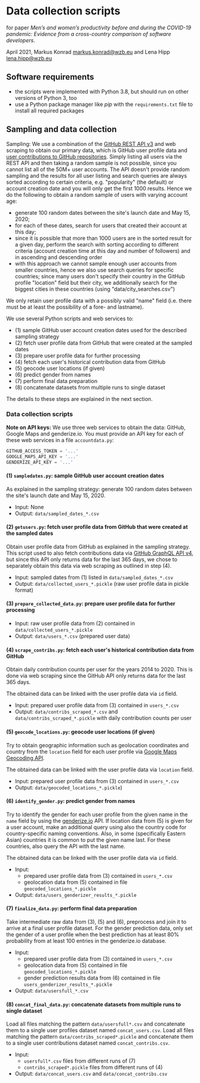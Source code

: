 # Data collection scripts

for paper *Men’s and women’s productivity before and during the COVID-19 pandemic: Evidence from a cross-country comparison of software developers*.

April 2021, Markus Konrad <markus.konrad@wzb.eu> and Lena Hipp <lena.hipp@wzb.eu>

## Software requirements

- the scripts were implemented with Python 3.8, but should run on other versions of Python 3, too 
- use a Python package manager like *pip* with the `requirements.txt` file to install all required packages 

## Sampling and data collection

Sampling: We use a combination of the [GitHub REST API v3](https://developer.github.com/v3/) and web scraping to obtain our primary data, which is GitHub user profile data and [user contributions to GitHub repositories](https://help.github.com/en/github/setting-up-and-managing-your-github-profile/why-are-my-contributions-not-showing-up-on-my-profile). Simply listing all users via the REST API and then taking a random sample is not possible, since you cannot list all of the 50M+ user accounts. The API doesn't provide random sampling and the results for all user listing and search queries are always sorted according to certain criteria, e.g. "popularity" (the default) or account creation date and you will only get the first 1000 results. Hence we do the following to obtain a random sample of users with varying account age:

- generate 100 random dates between the site's launch date and May 15, 2020;
- for each of these dates, search for users that created their account at this day;
- since it is possible that more than 1000 users are in the sorted result for a given day, perform the search with sorting according to different criteria (account creation time at this day and number of followers) and in ascending and descending order
- with this approach we cannot sample enough user accounts from smaller countries, hence we also use search queries for specific countries; since many users don't specify their country in the GitHub profile "location" field but their city, we additionally search for the biggest cities in these countries (using "data/city_searches.csv")

We only retain user profile data with a possibly valid "name" field (i.e. there must be at least the possibility of a fore- and lastname). 

We use several Python scripts and web services to:

- (1) sample GitHub user account creation dates used for the described sampling strategy
- (2) fetch user profile data from GitHub that were created at the sampled dates
- (3) prepare user profile data for further processing
- (4) fetch each user's historical contribution data from GitHub
- (5) geocode user locations (if given)
- (6) predict gender from names
- (7) perform final data preparation
- (8) concatenate datasets from multiple runs to single dataset

The details to these steps are explained in the next section.

### Data collection scripts

**Note on API keys:** We use three web services to obtain the data: GitHub, Google Maps and genderize.io. You must provide an API key for each of these web services in a file `accountdata.py`:

```python
GITHUB_ACCESS_TOKEN = '...'
GOOGLE_MAPS_API_KEY = '...'
GENDERIZE_API_KEY = '...'
```

#### (1) `sampledates.py`: sample GitHub user account creation dates

As explained in the sampling strategy: generate 100 random dates between the site's launch date and May 15, 2020.

- Input: None
- Output: `data/sampled_dates_*.csv`

#### (2) `getusers.py`: fetch user profile data from GitHub that were created at the sampled dates 

Obtain user profile data from GitHub as explained in the sampling strategy. This script used to also fetch contributions data via [GitHub GraphQL API v4](https://developer.github.com/v4/), but since this API only returns data for the last 365 days, we chose to separately obtain this data via web scraping as outlined in step (4). 

- Input: sampled dates from (1) listed in `data/sampled_dates_*.csv` 
- Output: `data/collected_users_*.pickle` (raw user profile data in pickle format)

#### (3) `prepare_collected_data.py`: prepare user profile data for further processing

- Input: raw user profile data from (2) contained in `data/collected_users_*.pickle`
- Output: `data/users_*.csv` (prepared user data)

#### (4) `scrape_contribs.py`: fetch each user's historical contribution data from GitHub

Obtain daily contribution counts per user for the years 2014 to 2020. This is done via web scraping since the GitHub API only returns data for the last 365 days.

The obtained data can be linked with the user profile data via `id` field. 

- Input: prepared user profile data from (3) contained in `users_*.csv`
- Output: `data/contribs_scraped_*.csv` and `data/contribs_scraped_*.pickle` with daily contribution counts per user 

#### (5) `geocode_locations.py`: geocode user locations (if given)

Try to obtain geographic information such as geolocation coordinates and country from the `location` field for each user profile via [Google Maps Geocoding API](https://cloud.google.com/maps-platform/).

The obtained data can be linked with the user profile data via `location` field. 

- Input: prepared user profile data from (3) contained in `users_*.csv`
- Output: `data/geocoded_locations_*.pickle`)

#### (6) `identify_gender.py`: predict gender from names

Try to identify the gender for each user profile from the given name in the `name` field by using the [genderize.io](https://genderize.io/) API. If location data from (5) is given for a user account, make an additional query using also the country code for country-specific naming conventions. Also, in some (specifically Eastern Asian) countries it is common to put the given name last. For these countries, also query the API with the last name.

The obtained data can be linked with the user profile data via `id` field. 

- Input:
  - prepared user profile data from (3) contained in `users_*.csv`
  - geolocation data from (5) contained in file `geocoded_locations_*.pickle`
- Output: `data/users_genderizer_results_*.pickle`

#### (7) `finalize_data.py`: perform final data preparation

Take intermediate raw data from (3), (5) and (6), preprocess and join it to arrive at a final user profile dataset. For the gender prediction data, only set the gender of a user profile when the best prediction has at least 80% probability from at least 100 entries in the genderize.io database. 

- Input:
  - prepared user profile data from (3) contained in `users_*.csv`
  - geolocation data from (5) contained in file `geocoded_locations_*.pickle`
  - gender prediction results data from (6) contained in file `users_genderizer_results_*.pickle` 
- Output: `data/usersfull_*.csv`

#### (8) `concat_final_data.py`: concatenate datasets from multiple runs to single dataset

Load all files matching the pattern `data/usersfull*.csv` and concatenate them to a single user profiles dataset named `concat_users.csv`. Load all files matching the pattern `data/contribs_scraped*.pickle` and concatenate them to a single user contributions dataset named `concat_contribs.csv`.

- Input:
    - `usersfull*.csv` files from different runs of (7)
    - `contribs_scraped*.pickle` files from different runs of (4)
- Output: `data/concat_users.csv` and `data/concat_contribs.csv`
